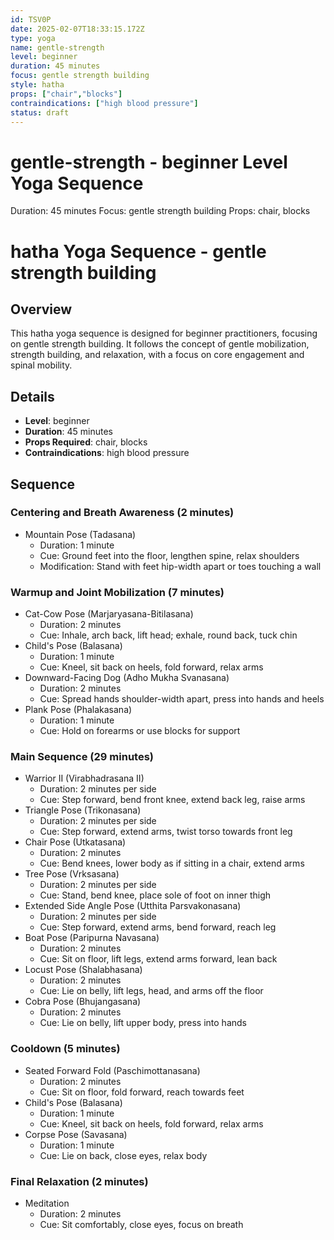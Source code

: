 ```yaml
---
id: TSV0P
date: 2025-02-07T18:33:15.172Z
type: yoga
name: gentle-strength
level: beginner
duration: 45 minutes
focus: gentle strength building
style: hatha
props: ["chair","blocks"]
contraindications: ["high blood pressure"]
status: draft
---
```

# gentle-strength - beginner Level Yoga Sequence
Duration: 45 minutes
Focus: gentle strength building
Props: chair, blocks
# hatha Yoga Sequence - gentle strength building

## Overview

This hatha yoga sequence is designed for beginner practitioners, focusing on gentle strength building. It follows the concept of gentle mobilization, strength building, and relaxation, with a focus on core engagement and spinal mobility.

## Details
- **Level**: beginner
- **Duration**: 45 minutes
- **Props Required**: chair, blocks
- **Contraindications**: high blood pressure

## Sequence

### Centering and Breath Awareness (2 minutes)
- Mountain Pose (Tadasana)
  - Duration: 1 minute
  - Cue: Ground feet into the floor, lengthen spine, relax shoulders
  - Modification: Stand with feet hip-width apart or toes touching a wall

### Warmup and Joint Mobilization (7 minutes)
- Cat-Cow Pose (Marjaryasana-Bitilasana)
  - Duration: 2 minutes
  - Cue: Inhale, arch back, lift head; exhale, round back, tuck chin
- Child's Pose (Balasana)
  - Duration: 1 minute
  - Cue: Kneel, sit back on heels, fold forward, relax arms
- Downward-Facing Dog (Adho Mukha Svanasana)
  - Duration: 2 minutes
  - Cue: Spread hands shoulder-width apart, press into hands and heels
- Plank Pose (Phalakasana)
  - Duration: 1 minute
  - Cue: Hold on forearms or use blocks for support

### Main Sequence (29 minutes)
- Warrior II (Virabhadrasana II)
  - Duration: 2 minutes per side
  - Cue: Step forward, bend front knee, extend back leg, raise arms
- Triangle Pose (Trikonasana)
  - Duration: 2 minutes per side
  - Cue: Step forward, extend arms, twist torso towards front leg
- Chair Pose (Utkatasana)
  - Duration: 2 minutes
  - Cue: Bend knees, lower body as if sitting in a chair, extend arms
- Tree Pose (Vrksasana)
  - Duration: 2 minutes per side
  - Cue: Stand, bend knee, place sole of foot on inner thigh
- Extended Side Angle Pose (Utthita Parsvakonasana)
  - Duration: 2 minutes per side
  - Cue: Step forward, extend arms, bend forward, reach leg
- Boat Pose (Paripurna Navasana)
  - Duration: 2 minutes
  - Cue: Sit on floor, lift legs, extend arms forward, lean back
- Locust Pose (Shalabhasana)
  - Duration: 2 minutes
  - Cue: Lie on belly, lift legs, head, and arms off the floor
- Cobra Pose (Bhujangasana)
  - Duration: 2 minutes
  - Cue: Lie on belly, lift upper body, press into hands

### Cooldown (5 minutes)
- Seated Forward Fold (Paschimottanasana)
  - Duration: 2 minutes
  - Cue: Sit on floor, fold forward, reach towards feet
- Child's Pose (Balasana)
  - Duration: 1 minute
  - Cue: Kneel, sit back on heels, fold forward, relax arms
- Corpse Pose (Savasana)
  - Duration: 1 minute
  - Cue: Lie on back, close eyes, relax body

### Final Relaxation (2 minutes)
- Meditation
  - Duration: 2 minutes
  - Cue: Sit comfortably, close eyes, focus on breath